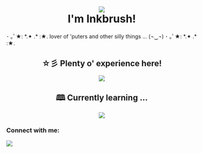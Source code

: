 <h1 align="center"><img src="https://user-images.githubusercontent.com/101950684/226711099-5aedd14b-f25e-4a12-91ea-3287ed250056.gif"/> 
<br> 
I'm Inkbrush! 
</h1>
<p>･ ｡ﾟ★: *.✦ .* :★. lover of 'puters and other silly things ... (¬‿¬) ･ ｡ﾟ★: *.✦ .* :★.</p>


<h2 align="center"> ☆彡 Plenty o' experience here!</h2>
<p align="center">
  <a href="https://skillicons.dev">
    <img src="https://skillicons.dev/icons?i=css,ae,blender,html,pr,py,js"/>
  </a>
</p>

<h2 align="center"> 🕮 Currently learning ... </h2>
<p align="center">
  <a href="https://skillicons.dev">
    <img src="https://skillicons.dev/icons?i=bootstrap,cs,unity,xd,docker"/>
  </a>
</p>

<h3 align="left">Connect with me:</h3>
<img src="https://user-images.githubusercontent.com/101950684/226710537-6999a415-b0f1-4065-b11a-0407249e1a8a.gif"/>
